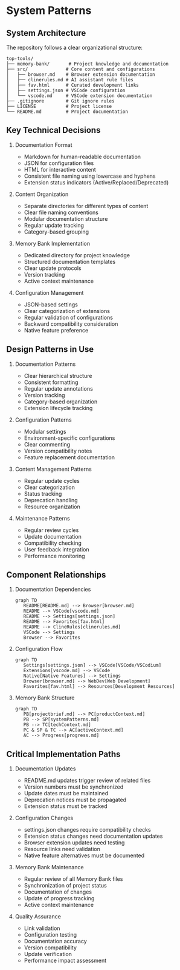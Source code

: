 # System Patterns

## System Architecture
The repository follows a clear organizational structure:

```
top-tools/
├── memory-bank/       # Project knowledge and documentation
├── src/              # Core content and configurations
│   ├── browser.md    # Browser extension documentation
│   ├── clinerules.md # AI assistant rule files
│   ├── fav.html      # Curated development links
│   ├── settings.json # VSCode configuration
│   └── vscode.md     # VSCode extension documentation
├── .gitignore        # Git ignore rules
├── LICENSE           # Project license
└── README.md         # Project documentation
```

## Key Technical Decisions

1. Documentation Format
   - Markdown for human-readable documentation
   - JSON for configuration files
   - HTML for interactive content
   - Consistent file naming using lowercase and hyphens
   - Extension status indicators (Active/Replaced/Deprecated)

2. Content Organization
   - Separate directories for different types of content
   - Clear file naming conventions
   - Modular documentation structure
   - Regular update tracking
   - Category-based grouping

3. Memory Bank Implementation
   - Dedicated directory for project knowledge
   - Structured documentation templates
   - Clear update protocols
   - Version tracking
   - Active context maintenance

4. Configuration Management
   - JSON-based settings
   - Clear categorization of extensions
   - Regular validation of configurations
   - Backward compatibility consideration
   - Native feature preference

## Design Patterns in Use

1. Documentation Patterns
   - Clear hierarchical structure
   - Consistent formatting
   - Regular update annotations
   - Version tracking
   - Category-based organization
   - Extension lifecycle tracking

2. Configuration Patterns
   - Modular settings
   - Environment-specific configurations
   - Clear commenting
   - Version compatibility notes
   - Feature replacement documentation

3. Content Management Patterns
   - Regular update cycles
   - Clear categorization
   - Status tracking
   - Deprecation handling
   - Resource organization

4. Maintenance Patterns
   - Regular review cycles
   - Update documentation
   - Compatibility checking
   - User feedback integration
   - Performance monitoring

## Component Relationships

1. Documentation Dependencies
   ```mermaid
   graph TD
      README[README.md] --> Browser[browser.md]
      README --> VSCode[vscode.md]
      README --> Settings[settings.json]
      README --> Favorites[fav.html]
      README --> ClineRules[clinerules.md]
      VSCode --> Settings
      Browser --> Favorites
   ```

2. Configuration Flow
   ```mermaid
   graph TD
      Settings[settings.json] --> VSCode[VSCode/VSCodium]
      Extensions[vscode.md] --> VSCode
      Native[Native Features] --> Settings
      Browser[browser.md] --> WebDev[Web Development]
      Favorites[fav.html] --> Resources[Development Resources]
   ```

3. Memory Bank Structure
   ```mermaid
   graph TD
      PB[projectbrief.md] --> PC[productContext.md]
      PB --> SP[systemPatterns.md]
      PB --> TC[techContext.md]
      PC & SP & TC --> AC[activeContext.md]
      AC --> Progress[progress.md]
   ```

## Critical Implementation Paths

1. Documentation Updates
   - README.md updates trigger review of related files
   - Version numbers must be synchronized
   - Update dates must be maintained
   - Deprecation notices must be propagated
   - Extension status must be tracked

2. Configuration Changes
   - settings.json changes require compatibility checks
   - Extension status changes need documentation updates
   - Browser extension updates need testing
   - Resource links need validation
   - Native feature alternatives must be documented

3. Memory Bank Maintenance
   - Regular review of all Memory Bank files
   - Synchronization of project status
   - Documentation of changes
   - Update of progress tracking
   - Active context maintenance

4. Quality Assurance
   - Link validation
   - Configuration testing
   - Documentation accuracy
   - Version compatibility
   - Update verification
   - Performance impact assessment
